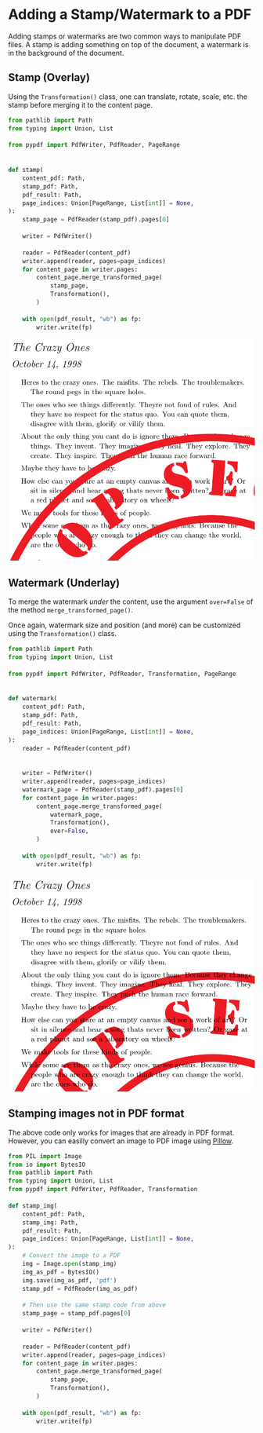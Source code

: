 # Adding a Stamp/Watermark to a PDF

Adding stamps or watermarks are two common ways to manipulate PDF files.
A stamp is adding something on top of the document, a watermark is in the
background of the document.

## Stamp (Overlay)

Using the ``Transformation()`` class, one can translate, rotate, scale, etc. the stamp before merging it to the content page.

```python
from pathlib import Path
from typing import Union, List

from pypdf import PdfWriter, PdfReader, PageRange


def stamp(
    content_pdf: Path,
    stamp_pdf: Path,
    pdf_result: Path,
    page_indices: Union[PageRange, List[int]] = None,
):
    stamp_page = PdfReader(stamp_pdf).pages[0]

    writer = PdfWriter()

    reader = PdfReader(content_pdf)
    writer.append(reader, pages=page_indices)
    for content_page in writer.pages:
        content_page.merge_transformed_page(
            stamp_page,
            Transformation(),
        )

    with open(pdf_result, "wb") as fp:
        writer.write(fp)
```

![stamp.png](stamp.png)

## Watermark (Underlay)

To merge the watermark *under* the content, use the argument ``over=False`` of the method ``merge_transformed_page()``.

Once again, watermark size and position (and more) can be customized using the ``Transformation()`` class.

```python
from pathlib import Path
from typing import Union, List

from pypdf import PdfWriter, PdfReader, Transformation, PageRange


def watermark(
    content_pdf: Path,
    stamp_pdf: Path,
    pdf_result: Path,
    page_indices: Union[PageRange, List[int]] = None,
):
    reader = PdfReader(content_pdf)


    writer = PdfWriter()
    writer.append(reader, pages=page_indices)
    watermark_page = PdfReader(stamp_pdf).pages[0]
    for content_page in writer.pages:
        content_page.merge_transformed_page(
            watermark_page,
            Transformation(),
            over=False,
        )

    with open(pdf_result, "wb") as fp:
        writer.write(fp)
```

![watermark.png](watermark.png)

## Stamping images not in PDF format

The above code only works for images that are already in PDF format. However, you can easilly convert an image to PDF image using [Pillow](https://pypi.org/project/Pillow/).

```python
from PIL import Image
from io import BytesIO
from pathlib import Path
from typing import Union, List
from pypdf import PdfWriter, PdfReader, Transformation

def stamp_img(
    content_pdf: Path,
    stamp_img: Path,
    pdf_result: Path,
    page_indices: Union[PageRange, List[int]] = None,
):
    # Convert the image to a PDF
    img = Image.open(stamp_img)
    img_as_pdf = BytesIO()
    img.save(img_as_pdf, 'pdf')
    stamp_pdf = PdfReader(img_as_pdf)

    # Then use the same stamp code from above
    stamp_page = stamp_pdf.pages[0]

    writer = PdfWriter()

    reader = PdfReader(content_pdf)
    writer.append(reader, pages=page_indices)
    for content_page in writer.pages:
        content_page.merge_transformed_page(
            stamp_page,
            Transformation(),
        )

    with open(pdf_result, "wb") as fp:
        writer.write(fp)
```